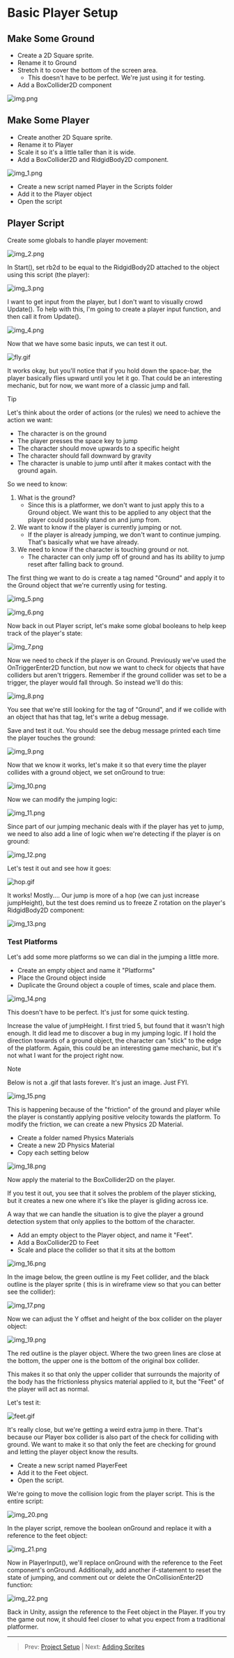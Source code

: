 # Basic Player Setup

## Make Some Ground
* Create a 2D Square sprite.
* Rename it to Ground
* Stretch it to cover the bottom of the screen area.
  * This doesn't have to be perfect. We're just using it for testing.
* Add a BoxCollider2D component

![img.png](img.png)

## Make Some Player
* Create another 2D Square sprite.
* Rename it to Player
* Scale it so it's a little taller than it is wide.
* Add a BoxCollider2D and RidgidBody2D component.

![img_1.png](img_1.png)

* Create a new script named Player in the Scripts folder
* Add it to the Player object
* Open the script

## Player Script

Create some globals to handle player movement:

![img_2.png](img_2.png)

In Start(), set rb2d to be equal to the RidgidBody2D attached to the object using this script (the player):

![img_3.png](img_3.png)

I want to get input from the player, but I don't want to visually crowd Update(). To help with this, I'm going to 
create a player input function, and then call it from Update().

![img_4.png](img_4.png)

Now that we have some basic inputs, we can test it out.

![fly.gif](fly.gif)

It works okay, but you'll notice that if you hold down the space-bar, the player basically flies upward until you let it go.
That could be an interesting mechanic, but for now, we want more of a classic jump and fall. 

>[!TIP]
> Let's think about the order of actions (or the rules) we need to achieve the action we want:
> * The character is on the ground
> * The player presses the space key to jump
> * The character should move upwards to a specific height
> * The character should fall downward by gravity
> * The character is unable to jump until after it makes contact with the ground again.

So we need to know:
1. What is the ground? 
   * Since this is a platformer, we don't want to just apply this to a Ground object. We want this to be applied to any object that the player could possibly stand on and jump from.
2. We want to know if the player is currently jumping or not.
   * If the player is already jumping, we don't want to continue jumping. That's basically what we have already.
3. We need to know if the character is touching ground or not.
   * The character can only jump off of ground and has its ability to jump reset after falling back to ground.

The first thing we want to do is create a tag named "Ground" and apply it to the Ground object that we're currently using for testing.

![img_5.png](img_5.png)

![img_6.png](img_6.png)

Now back in out Player script, let's make some global booleans to help keep track of the player's state:

![img_7.png](img_7.png)

Now we need to check if the player is on Ground. Previously we've used the OnTriggerEnter2D function, but now we want to 
check for objects that have colliders but aren't triggers. Remember if the ground collider was set to be a trigger, the player would
fall through. So instead we'll do this:

![img_8.png](img_8.png)

You see that we're still looking for the tag of "Ground", and if we collide with an object that has that tag, let's write a debug message.

Save and test it out. You should see the debug message printed each time the player touches the ground:

![img_9.png](img_9.png)

Now that we know it works, let's make it so that every time the player collides with a ground object, we set onGround to true:

![img_10.png](img_10.png)

Now we can modify the jumping logic:

![img_11.png](img_11.png)

Since part of our jumping mechanic deals with if the player has yet to jump, we need to also add a line of logic when we're
detecting if the player is on ground:

![img_12.png](img_12.png)

Let's test it out and see how it goes:

![hop.gif](hop.gif)

It works! Mostly.... Our jump is more of a hop (we can just increase jumpHeight), but the test does remind us to freeze Z rotation on the player's
RidgidBody2D component:

![img_13.png](img_13.png)

### Test Platforms
Let's add some more platforms so we can dial in the jumping a little more.

* Create an empty object and name it "Platforms"
* Place the Ground object inside
* Duplicate the Ground object a couple of times, scale and place them.

![img_14.png](img_14.png)

This doesn't have to be perfect. It's just for some quick testing.

Increase the value of jumpHeight. I first tried 5, but found that it wasn't high enough. It did lead me to discover a 
bug in my jumping logic. If I hold the direction towards of a ground object, the character can
"stick" to the edge of the platform. Again, this could be an interesting game mechanic, but it's not what I want for the
project right now.

>[!NOTE]
> Below is not a .gif that lasts forever. It's just an image. Just FYI.

![img_15.png](img_15.png)


This is happening because of the "friction" of the ground and player while the player is constantly applying positive velocity
towards the platform. To modify the friction, we can create a new Physics 2D Material.

* Create a folder named Physics Materials
* Create a new 2D Physics Material
* Copy each setting below

![img_18.png](img_18.png)

Now apply the material to the BoxCollider2D on the player.

If you test it out, you see that it solves the problem of the player sticking, but it creates a new one where it's like
the player is gliding across ice.

A way that we can handle the situation is to give the player a ground detection system that only applies to the bottom of the character.

* Add an empty object to the Player object, and name it "Feet".
* Add a BoxCollider2D to Feet
* Scale and place the collider so that it sits at the bottom

![img_16.png](img_16.png)

In the image below, the green outline is my Feet collider, and the black outline is the player sprite ( this is in wireframe view
so that you can better see the collider):

![img_17.png](img_17.png)

Now we can adjust the Y offset and height of the box collider on the player object:

![img_19.png](img_19.png)

The red outline is the player object. Where the two green lines are close at the bottom, the upper one is the bottom of the original
box collider.

This makes it so that only the upper collider that surrounds the majority of the body has the frictionless physics material applied to it, but
the "Feet" of the player will act as normal.

Let's test it:

![feet.gif](feet.gif)

It's really close, but we're getting a weird extra jump in there. That's because our Player box collider is also part of the check for colliding with
ground. We want to make it so that only the feet are checking for ground and letting the player object know the results.

* Create a new script named PlayerFeet
* Add it to the Feet object.
* Open the script.

We're going to move the collision logic from the player script. This is the entire script:

![img_20.png](img_20.png)

In the player script, remove the boolean onGround and replace it with a reference to the feet object:

![img_21.png](img_21.png)

Now in PlayerInput(), we'll replace onGround with the reference to the Feet component's onGround. Additionally, add
another if-statement to reset the state of jumping, and comment out or delete the OnCollisionEnter2D function:

![img_22.png](img_22.png)

Back in Unity, assign the reference to the Feet object in the Player.
If you try the game out now, it should feel closer to what you expect from a traditional platformer.

---
>Prev: [Project Setup](/01_Setup/SETUP.md) | Next: [Adding Sprites](/03_Sprites/SPRITES.md)
